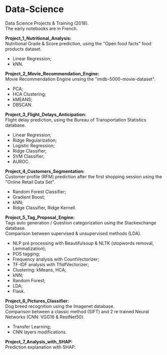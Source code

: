 # Data-Science
Data Science Projects &amp; Training (2018).    
The early notebooks are in French.    


<b> Project_1_Nutritional_Analysis:</b>     
Nutritional Grade & Score prediction, using the "Open food facts" food products dataset.
  - Linear Regression; 
  - kNN.   

<b> Project_2_Movie_Recommendation_Engine:</b>     
Movie Recommendation Engine unsing the "imdb-5000-movie-dataset".    
  - PCA;
  - HCA Clustering;    
  - kMEANS;   
  - DBSCAN.    

<b> Project_3_Flight_Delays_Anticipation:</b>     
Flight delay prediction, using the Bureau of Transportation Statistics database.    
  - Linear Regression;
  - Ridge Regularization;
  - Logistic Regression;
  - Ridge Classifier;
  - SVM Classifier;
  - AUROC.

<b> Project_4_Customers_Segmentation:</b>     
Customer profile (RFM) prediction after the first shopping session using the "Online Retail Data Set".
  - Random Forest Classifier;
  - Gradient Boost;
  - kNN;
  - Ridge Classifier, Ridge Kernell.

<b> Project_5_Tag_Proposal_Engine:</b>    
Tags auto generation / Question categorization using the Stackexchange database.    
Comparison between supervised & unsupervised methods (LDA).
  - NLP pré processing with Beautifulsoup & NLTK (stopwords removal, Lemmatization);    
  - POS tagging;
  - Frequency analysis with CountVectorizer;
  - TF-IDF analysis with TfidfVectorizer;
  - Clustering: kMeans, HCA;
  - kNN;
  - Random Forest;
  - LDA;
  - Flask.

<b> Project_6_Pictures_Classifier:</b>      
Dog breed recognition using the Imagenet database.    
Comparison between a classic method (SIFT) and 2 re trained Neural Networks (CNN: VGG16 & RestNet50).    
  - Transfer Learning; 
  - CNN layers modifications.

<b> Project_7_Analysis_with_SHAP:</b>     	  
Prediction explanation with SHAP.
